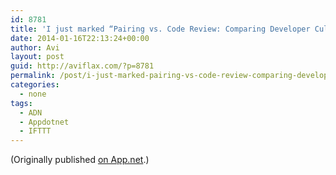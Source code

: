 ```yaml
---
id: 8781
title: 'I just marked “Pairing vs. Code Review: Comparing Developer Cultures” as a favorite in Readability. http://www.readability.com/articles/qco3braq'
date: 2014-01-16T22:13:24+00:00
author: Avi
layout: post
guid: http://aviflax.com/?p=8781
permalink: /post/i-just-marked-pairing-vs-code-review-comparing-developer-cultures-as-a-favorite-in-readability-httpwww-readability-comarticlesqco3braq/
categories:
  - none
tags:
  - ADN
  - Appdotnet
  - IFTTT
---
```

(Originally published [on App.net](http://alpha.app.net/aviflax/post/20006594).)